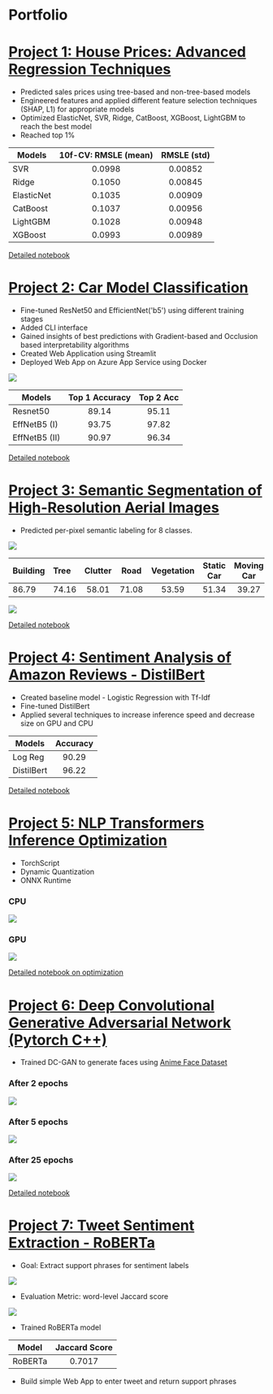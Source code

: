 # Portfolio

# [Project 1: House Prices: Advanced Regression Techniques](https://github.com/TheBigTicket02/House-Prices-Advanced)

* Predicted sales prices using tree-based and non-tree-based models
* Engineered features and applied different feature selection techniques (SHAP, L1) for appropriate models
* Optimized ElasticNet, SVR, Ridge, CatBoost, XGBoost, LightGBM to reach the best model
* Reached top 1%



| Models        | 10f-CV: RMSLE (mean)|RMSLE (std)|
| ------------- |:-------------------:|:---------:|
| SVR           | 0.0998              | 0.00852   |
| Ridge         | 0.1050              | 0.00845   |
| ElasticNet    | 0.1035              | 0.00909   |
| CatBoost      | 0.1037              | 0.00956   |
| LightGBM      | 0.1028              | 0.00948   |
| XGBoost       | 0.0993              | 0.00989   |

[Detailed notebook](https://www.kaggle.com/alexalex02/house-prices-advanced-feature-engineering)

# [Project 2: Car Model Classification](https://github.com/TheBigTicket02/Car-Classifier)

* Fine-tuned ResNet50 and EfficientNet('b5') using different training stages
* Added CLI interface
* Gained insights of best predictions with Gradient-based and Occlusion based interpretability algorithms
* Created Web Application using Streamlit
* Deployed Web App on Azure App Service using Docker

![](/images/2.1.png)

| Models        | Top 1 Accuracy|Top 2 Acc|
| ------------- |:-------------:|:-------:|
| Resnet50      | 89.14         | 95.11   |
| EffNetB5 (I)  | 93.75         | 97.82   |
| EffNetB5 (II) | 90.97         | 96.34   |

[Detailed notebook](https://www.kaggle.com/alexalex02/car-classifier-93-75-inference-web-app)

# [Project 3: Semantic Segmentation of High-Resolution Aerial Images](https://github.com/TheBigTicket02/Aerial-Semantic-Segmentation)

* Predicted per-pixel semantic labeling for 8 classes.

![](/images/3.1.png)

| Building | Tree | Clutter | Road | Vegetation|Static Car| Moving Car| Human| mIoU |
| ---------|:-----|:-------:|:----:|:---------:|:--------:|:---------:|:----:|:----:|
| 86.79    | 74.16| 58.01   | 71.08| 53.59     |51.34     |39.27      |22.21 |57.06 |

![](/images/3.2.png)

[Detailed notebook](https://www.kaggle.com/alexalex02/car-classifier-93-75-inference-web-app)

# [Project 4: Sentiment Analysis of Amazon Reviews - DistilBert](https://github.com/TheBigTicket02/Sentiment-Analysis-DistilBert)

* Created baseline model - Logistic Regression with Tf-Idf
* Fine-tuned DistilBert
* Applied several techniques to increase inference speed and decrease size on GPU and CPU

| Models       | Accuracy |
| -------------|:--------:|
| Log Reg      | 90.29    |
| DistilBert   | 96.22    |

[Detailed notebook](https://www.kaggle.com/alexalex02/sentiment-analysis-distilbert-amazon-reviews)

# [Project 5: NLP Transformers Inference Optimization](https://github.com/TheBigTicket02/Sentiment-Analysis-DistilBert)

* TorchScript
* Dynamic Quantization
* ONNX Runtime

### CPU

![](/images/4.1.png)

### GPU

![](/images/4.2.png)

[Detailed notebook on optimization](https://www.kaggle.com/alexalex02/nlp-transformers-inference-optimization)

# [Project 6: Deep Convolutional Generative Adversarial Network (Pytorch C++)](https://github.com/TheBigTicket02/DC-GAN)

* Trained DC-GAN to generate faces using [Anime Face Dataset](https://www.kaggle.com/splcher/animefacedataset)

### After 2 epochs

![](/images/5.1.png)

### After 5 epochs

![](/images/5.2.png)

### After 25 epochs

![](/images/5.3.png)

[Detailed notebook](https://www.kaggle.com/alexalex02/dc-gan-pytorch-c)

# [Project 7: Tweet Sentiment Extraction - RoBERTa](https://github.com/TheBigTicket02/Tweet-Sentiment-Extraction-RoBERTa)

* Goal: Extract support phrases for sentiment labels

![](/images/6.1.png)

* Evaluation Metric: word-level Jaccard score

![](/images/6.2.png)

* Trained RoBERTa model

| Model       | Jaccard Score |
| ------------|:-------------:|
| RoBERTa     | 0.7017        |

* Build simple Web App to enter tweet and return support phrases
